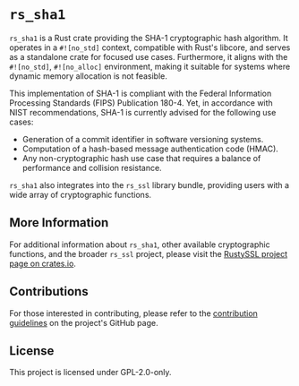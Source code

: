 # `rs_sha1`

`rs_sha1` is a Rust crate providing the SHA-1 cryptographic hash algorithm. It operates in a `#![no_std]` context, compatible with Rust's libcore, and serves as a standalone crate for focused use cases. Furthermore, it aligns with the `#![no_std]`, `#![no_alloc]` environment, making it suitable for systems where dynamic memory allocation is not feasible.

This implementation of SHA-1 is compliant with the Federal Information Processing Standards (FIPS) Publication 180-4. Yet, in accordance with NIST recommendations, SHA-1 is currently advised for the following use cases:

- Generation of a commit identifier in software versioning systems.
- Computation of a hash-based message authentication code (HMAC).
- Any non-cryptographic hash use case that requires a balance of performance and collision resistance.

`rs_sha1` also integrates into the `rs_ssl` library bundle, providing users with a wide array of cryptographic functions.

## More Information

For additional information about `rs_sha1`, other available cryptographic functions, and the broader `rs_ssl` project, please visit the [RustySSL project page on crates.io](https://crates.io/crates/rs_ssl).

## Contributions
For those interested in contributing, please refer to the [contribution guidelines](https://github.com/RustySSL/rs_ssl/CONTRIBUTING.md) on the project's GitHub page.

## License
This project is licensed under GPL-2.0-only.

